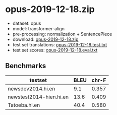 # opus-2019-12-18.zip

* dataset: opus
* model: transformer-align
* pre-processing: normalization + SentencePiece
* download: [opus-2019-12-18.zip](https://object.pouta.csc.fi/OPUS-MT-models/hi-en/opus-2019-12-18.zip)
* test set translations: [opus-2019-12-18.test.txt](https://object.pouta.csc.fi/OPUS-MT-models/hi-en/opus-2019-12-18.test.txt)
* test set scores: [opus-2019-12-18.eval.txt](https://object.pouta.csc.fi/OPUS-MT-models/hi-en/opus-2019-12-18.eval.txt)

## Benchmarks

| testset               | BLEU  | chr-F |
|-----------------------|-------|-------|
| newsdev2014.hi.en 	| 9.1 	| 0.357 |
| newstest2014-hien.hi.en 	| 13.6 	| 0.409 |
| Tatoeba.hi.en 	| 40.4 	| 0.580 |

